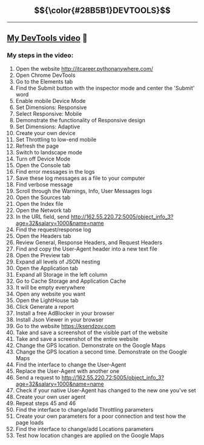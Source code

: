 ## $${\color{#28B5B1}DEVTOOLS}$$
___

## [My DevTools video](https://youtu.be/O4TMQnyaQyY) :movie_camera:

### My steps in the video:

1. Open the website http://itcareer.pythonanywhere.com/
2. Open Chrome DevTools
3. Go to the Elements tab
4. Find the Submit button with the inspector mode and center the 'Submit' word
5. Enable mobile Device Mode
6. Set Dimensions: Responsive
7. Select Responsive: Mobile
8. Demonstrate the functionality of Responsive design
9. Set Dimensions: Adaptive
10. Create your own device
11. Set Throttling to low-end mobile
12. Refresh the page
13. Switch to landscape mode
14. Turn off Device Mode
15. Open the Console tab
16. Find error messages in the logs
17. Save these log messages as a file to your computer
18. Find verbose message
19. Scroll through the Warnings, Info, User Messages logs
20. Open the Sources tab
21. Open the Index file
22. Open the Network tab
23. In the URL field, send http://162.55.220.72:5005/object_info_3?age=32&salary=1000&name=name
24. Find the request/response log
25. Open the Headers tab
26. Review General, Response Headers, and Request Headers
27. Find and copy the User-Agent header into a new text file
28. Open the Preview tab
29. Expand all levels of JSON nesting
30. Open the Application tab
31. Expand all Storage in the left column
32. Go to Cache Storage and Application Cache
33. It will be empty everywhere
34. Open any website you want
35. Open the LightHouse tab
36. Click Generate a report
37. Install a free AdBlocker in your browser
38. Install Json Viewer in your browser
39. Go to the website https://ksendzov.com
40. Take and save a screenshot of the visible part of the website
41. Take and save a screenshot of the entire website
42. Change the GPS location. Demonstrate on the Google Maps
43. Change the GPS location a second time. Demonstrate on the Google Maps
44. Find the interface to change the User-Agent
45. Replace the User-Agent with another one
46. Send a request to http://162.55.220.72:5005/object_info_3?age=32&salary=1000&name=name
47. Check if your native User-Agent has changed to the new one you've set
48. Create your own user agent
49. Repeat steps 45 and 46
50. Find the interface to change/add Throttling parameters
51. Create your own parameters for a poor connection and test how the page loads
52. Find the interface to change/add Locations parameters
53. Test how location changes are applied on the Google Maps